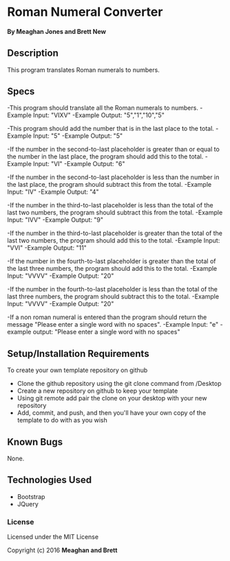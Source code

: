 # Roman Numeral Converter

#### By Meaghan Jones and Brett New

## Description
This program translates Roman numerals to numbers. 

## Specs
-This program should translate all the Roman numerals to numbers.
  -Example Input: "VIXV"
  -Example Output: "5","1","10","5" <br>

-This program should add the number that is in the last place to the total.
  -Example Input: "5"
  -Example Output: "5" <br>

-If the number in the second-to-last placeholder is greater than or equal to the number in the last place, the program should add this to the total.
  -Example Input: "VI"
  -Example Output: "6" <br>

-If the number in the second-to-last placeholder is less than the number in the last place, the program should subtract this from the total.
  -Example Input: "IV"
  -Example Output: "4" <br>

-If the number in the third-to-last placeholder is less than the total of the last two numbers, the program should subtract this from the total.
  -Example Input: "IVV"
  -Example Output: "9"<br>

-If the number in the third-to-last placeholder is greater than the total of the last two numbers, the program should add this to the total.
  -Example Input: "VVI"
  -Example Output: "11"<br>

-If the number in the fourth-to-last placeholder is greater than the total of the last three numbers, the program should add this to the total.
  -Example Input: "VVVV"
  -Example Output: "20"<br>

-If the number in the fourth-to-last placeholder is less than the total of the last three numbers, the program should subtract this to the total.
  -Example Input: "VVVV"
  -Example Output: "20"<br>

-If a non roman numeral is entered than the program should return the message "Please enter a single word with no spaces".
  -Example Input: "e"
  -example output: "Please enter a single word with no spaces"<br>


## Setup/Installation Requirements

To create your own template repository on github

* Clone the github repository using the git clone command from /Desktop
* Create a new repository on github to keep your template
* Using git remote add pair the clone on your desktop with your new repository
* Add, commit, and push, and then you'll have your own copy of the template to do with as you wish


## Known Bugs

None.  


## Technologies Used

* Bootstrap
* JQuery

### License

Licensed under the MIT License

Copyright (c) 2016 **Meaghan and Brett**
